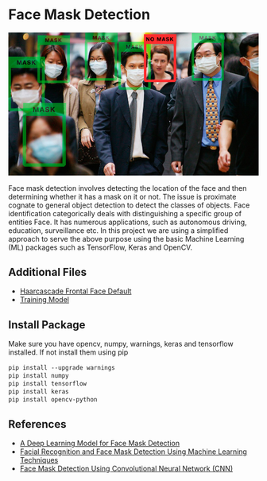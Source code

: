 # Face Mask Detection
<img src="https://github.com/Bayunova28/Face_Mask_Detection/blob/main/Images/mask-detection-sample.jpg" width="1000">

Face mask detection involves detecting the location of the face and then determining whether it has a mask on it or not. The issue is proximate cognate to general object detection to detect the classes of objects. Face identification categorically deals with distinguishing a specific group of entities Face. It has numerous applications, such as autonomous driving, education, surveillance etc. In this project we are using a simplified approach to serve the above purpose using the basic Machine Learning (ML) packages such as TensorFlow, Keras and OpenCV.

## Additional Files
* [Haarcascade Frontal Face Default](https://github.com/Bayunova28/Face_Mask_Detection/blob/main/haarcascade_frontalface_default.xml)
* [Training Model](https://github.com/Bayunova28/Face_Mask_Detection/blob/main/TrainingModel.h5)

## Install Package
Make sure you have opencv, numpy, warnings, keras and tensorflow  installed. If not install them using pip
```
pip install --upgrade warnings
pip install numpy
pip install tensorflow
pip install keras
pip install opencv-python
```

## References
* [A Deep Learning Model for Face Mask Detection](https://www.researchgate.net/profile/Abd-El-Aziz-Ahmed-3/publication/355827770_A_Deep_Learning_Model_for_Face_Mask_Detection/links/618055feeef53e51e119c57d/A-Deep-Learning-Model-for-Face-Mask-Detection.pdf)
* [Facial Recognition and Face Mask Detection Using Machine Learning Techniques](https://digitalcommons.montclair.edu/cgi/viewcontent.cgi?article=1729&context=etd)
* [Face Mask Detection Using Convolutional Neural Network (CNN)](https://easychair.org/publications/preprint_download/91Sc)
